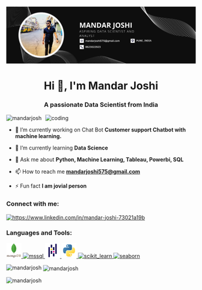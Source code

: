 ![logo](https://github.com/mandarjosh/mandarjosh/blob/main/cover%20pic.png)
<h1 align="center">Hi 👋, I'm Mandar Joshi</h1>
<h3 align="center">A passionate Data Scientist from India</h3>

<img align="right" alt="coding" width="400" src="https://blog.imarticus.org/wp-content/uploads/2020/05/de.gif">

<p align="left"> <img src="https://komarev.com/ghpvc/?username=mandarjosh&label=Profile%20views&color=0e75b6&style=flat" alt="mandarjosh" /> </p>

- 🔭 I’m currently working on Chat Bot **Customer support Chatbot with machine learning.**

- 🌱 I’m currently learning **Data Science**

- 💬 Ask me about **Python, Machine Learning, Tableau, Powerbi, SQL**

- 📫 How to reach me **mandarjoshi575@gmail.com**

- ⚡ Fun fact **I am jovial person**

<h3 align="left">Connect with me:</h3>
<p align="left">
<a href="https://linkedin.com/in/https://www.linkedin.com/in/mandar-joshi-73021a19b" target="blank"><img align="center" src="https://raw.githubusercontent.com/rahuldkjain/github-profile-readme-generator/master/src/images/icons/Social/linked-in-alt.svg" alt="https://www.linkedin.com/in/mandar-joshi-73021a19b" height="30" width="40" /></a>
</p>

<h3 align="left">Languages and Tools:</h3>
<p align="left"> <a href="https://www.mongodb.com/" target="_blank" rel="noreferrer"> <img src="https://raw.githubusercontent.com/devicons/devicon/master/icons/mongodb/mongodb-original-wordmark.svg" alt="mongodb" width="40" height="40"/> </a> <a href="https://www.microsoft.com/en-us/sql-server" target="_blank" rel="noreferrer"> <img src="https://www.svgrepo.com/show/303229/microsoft-sql-server-logo.svg" alt="mssql" width="40" height="40"/> </a> <a href="https://pandas.pydata.org/" target="_blank" rel="noreferrer"> <img src="https://raw.githubusercontent.com/devicons/devicon/2ae2a900d2f041da66e950e4d48052658d850630/icons/pandas/pandas-original.svg" alt="pandas" width="40" height="40"/> </a> <a href="https://www.python.org" target="_blank" rel="noreferrer"> <img src="https://raw.githubusercontent.com/devicons/devicon/master/icons/python/python-original.svg" alt="python" width="40" height="40"/> </a> <a href="https://scikit-learn.org/" target="_blank" rel="noreferrer"> <img src="https://upload.wikimedia.org/wikipedia/commons/0/05/Scikit_learn_logo_small.svg" alt="scikit_learn" width="40" height="40"/> </a> <a href="https://seaborn.pydata.org/" target="_blank" rel="noreferrer"> <img src="https://seaborn.pydata.org/_images/logo-mark-lightbg.svg" alt="seaborn" width="40" height="40"/> </a> </p>

<p><img align="left" src="https://github-readme-stats.vercel.app/api/top-langs?username=mandarjosh&show_icons=true&locale=en&layout=compact" alt="mandarjosh" /></p>

<p>&nbsp;<img align="center" src="https://github-readme-stats.vercel.app/api?username=mandarjosh&show_icons=true&locale=en" alt="mandarjosh" /></p>

<p><img align="center" src="https://github-readme-streak-stats.herokuapp.com/?user=mandarjosh&" alt="mandarjosh" /></p>
